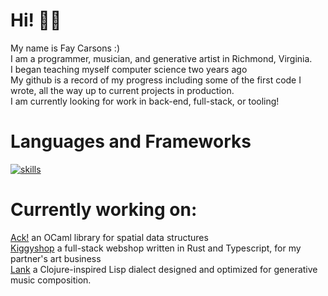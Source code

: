 # Hi! 👋🏻
My name is Fay Carsons :) <br>
I am a programmer, musician, and generative artist in Richmond, Virginia. <br>
I began teaching myself computer science two years ago <br> 
My github is a record of my progress including some of the first code I wrote, all the way up to current projects in production. <br>
I am currently looking for work in back-end, full-stack, or tooling!

# Languages and Frameworks
[![skills](https://skillicons.dev/icons?i=rust,ocaml,clojure,ts,neovim,actix,bash,css,html,docker,git,netlify,nginx,nodejs,p5js,py,sqlite,solidjs,tailwind,vite&perline=5)](https://skillicons.dev)

# Currently working on: 
[Ack!](https://github.com/FayCarsons/Ack) an OCaml library for spatial data structures <br>
[Kiggyshop](https://github.com/faycarsons/kiggyshop) a full-stack webshop written in Rust and Typescript, for my partner's art business <br>
[Lank](https://github.com/FayCarsons/Lank) a Clojure-inspired Lisp dialect designed and optimized for generative music composition. <br>
